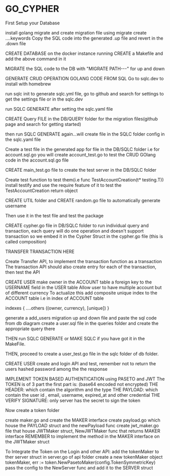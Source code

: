 # GO_CYPHER


First Setup your Database



install golang migrate and create migration file using migrate create ....keywords
Copy the SQL code into the generated .up file and revert in the .down file

CREATE DATABASE on the docker instance running
CREATE a Makefile and add the above command in it

MIGRATE the SQL code to the DB with "MIGRATE PATH---" for up and down

GENERATE CRUD OPERATION GOLANG CODE FROM SQL
Go to sqlc.dev to install with homebrew

run sqlc init to generate sqlc.yml file, go to github and search for settings to get the settings file or in the sqlc.dev

run SQLC GENERATE after setting the sqlc.yaml file

CREATE Query FILE in the DB/QUERY folder for the migration files(github page and search for getting started)

then run SQLC GENERATE again...will create file in the SQLC folder config in the sqlc.yaml file

Create a test file in the generated app for file in the DB/SQLC folder i.e for account.sql.go you will create account_test.go to test the CRUD GOlang code in the account.sql.go file

CREATE main_test.go file to create the test server in the DB/SQLC folder

Create test function to test them(i.e func TestAccountCreation(t* testing.T))
install testify and use the require feature of it to test the TestAccountCreation return object

CREATE UTIL folder and CREATE random.go file to automatically generate username

Then use it in the test file and test the package

CREATE cypher.go file in DB/SQLC folder to run individual query and transaction, each query will do one operation and doesn't support transaction so we embed it in the Cypher Struct in the cypher.go file (this is called composition)


TRANSFER TRANSACTION HERE


Create Transfer API, to implement the transaction function as a transaction
The transaction API should also create entry for each of the transaction, then test the API


CREATE USER 
make owner in the ACCOUNT table a foreign key to the USERNAME field in the USER table
Allow user to have multiple account but of different currency 
To actualize  this add composite unique index to the ACCOUNT table i.e in index of ACCOUNT table 

indexes {
    ....others
    ((owner, currency), [unique])
}

generate a  add_users migration  up and down file and paste the sql code from db diagram 
create a user.sql file in the queries folder and create the appropriate query there

THEN run SQLC GENERATE or MAKE SQLC if you have got it in the MakeFile.

THEN, proceed to create a user_test.go file in the sqlc folder of db folder.

CREATE USER create and login API and test, remember not to return the users hashed password among the the response

IMPLEMENT TOKEN BASED AUTHENTICATION using PASETO and JWT
The TOKEN is of 3 part the first part is: (base64 encoded not encrypted)
    THE HEADER: which contain the algorithm and the type
    THE PAYLOAD: which contain the user id , email, username, expired_at  and other credential
    THE VERIFY SIGNATURE: only server has the secret to sign the token


Now create a token folder

create maker.go and create the MAKER interface
create payload.go which house the PAYLOAD struct and the newPayload func
create jwt_maker.go file that house JWTMaker struct, NewJWTMaker func that returns MAKER interface 
    REMEMBER to implement the method in the MAKER interface on the JWTMaker struct

To Integrate the Token on the Login and other API:
    add the tokenMaker to ther server struct in server.go of api folder
    create a new tokenMaker object tokenMaker, err := token.NewPasetoMaker(config.TokenSymmetricKey)
    pass the config to the NewServer func and add it to the SERVER struct